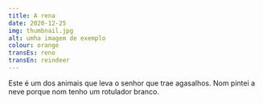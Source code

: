 ```yaml
---
title: A rena
date: 2020-12-25
img: thumbnail.jpg
alt: umha imagem de exemplo
colour: orange
transEs: reno
transEn: reindeer
---
```


Este é um dos animais que leva o senhor que trae agasalhos. Nom pintei a neve porque nom tenho um rotulador branco.